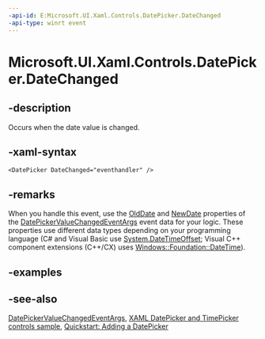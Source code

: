 ```yaml
---
-api-id: E:Microsoft.UI.Xaml.Controls.DatePicker.DateChanged
-api-type: winrt event
---
```


<!-- Event syntax
public event Windows.Foundation.EventHandler DateChanged<Windows.UI.Xaml.Controls.DatePickerValueChangedEventArgs>
-->

# Microsoft.UI.Xaml.Controls.DatePicker.DateChanged

## -description

Occurs when the date value is changed.

## -xaml-syntax
```xaml
<DatePicker DateChanged="eventhandler" />
```

## -remarks
When you handle this event, use the [OldDate](datepickervaluechangedeventargs_olddate.md) and [NewDate](datepickervaluechangedeventargs_newdate.md) properties of the [DatePickerValueChangedEventArgs](datepickervaluechangedeventargs.md) event data for your logic. These properties use different data types depending on your programming language (C# and Visual Basic use [System.DateTimeOffset](/dotnet/api/system.datetimeoffset?view=dotnet-uwp-10.0&preserve-view=true); Visual C++ component extensions (C++/CX) uses [Windows::Foundation::DateTime](/windows/desktop/api/windows.foundation/ns-windows-foundation-datetime)).

## -examples

## -see-also
[DatePickerValueChangedEventArgs](datepickervaluechangedeventargs.md), [XAML DatePicker and TimePicker controls sample](https://github.com/microsoftarchive/msdn-code-gallery-microsoft/tree/master/Official%20Windows%20Platform%20Sample/XAML%20DatePicker%20and%20TimePicker%20controls%20sample), [Quickstart: Adding a DatePicker](/previous-versions/windows/apps/dn308514(v=win.10))
